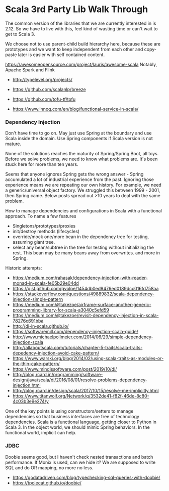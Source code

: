 # Scala 3rd Party Lib Walk Through

The common version of the libraries that we are currently interested in is 2.12.
So we have to live with this, feel kind of wasting time or can't wait to get to 
Scala 3.

We choose not to use parent-child build hierarchy here, because these are prototypes
and we want to keep independent from each other and copy-paste later is easier
with self contained content.


https://awesomeopensource.com/project/lauris/awesome-scala
Notably, Apache Spark and Flink

- http://typelevel.org/projects/
- https://github.com/scalanlp/breeze
- https://github.com/tofu-tf/tofu

- https://www.innoq.com/en/blog/functional-service-in-scala/


### Dependency Injection

Don't have time to go on. May just use Spring at the boundary and use Scala inside the domain.
Use Spring components if Scala version is not mature.

None of the solutions reaches the maturity of Spring/Spring Boot, all toys.
Before we solve problems, we need to know what problems are. It's been stuck here for more than ten years.

Seems that anyone ignores Spring gets the wrong answer - Spring accumulated a lot of industrial experience
from the past. Ignoring those experience means we are repeating our own history. For example, we need a
generic/universal object factory. We struggled this between 1999 - 2001, then Spring came. Below posts
spread out >10 years to deal with the same problem.

How to manage dependencies and configurations in Scala with a functional approach. To name a few features
- Singletons/prototypes/proxies
- init/destroy methods (lifecycles)
- override/mock one/more bean in the dependency tree for testing, assuming giant tree.
- select any bean/subtree in the tree for testing without initializing the rest. This bean may be
  many beans away from overwrites.
and more in Spring.

Historic attempts:
- https://medium.com/rahasak/dependency-injection-with-reader-monad-in-scala-fe05b29e04dd
- https://gist.github.com/gvolpe/1454db0ed9476ed0189dcc016fd758aa
- https://stackoverflow.com/questions/49889832/scala-dependency-injection-simple-pattern
- https://medium.com/@takezoe/airframe-surface-another-generic-programming-library-for-scala-a3040c5efd59
- https://medium.com/@takezoe/revisit-dependency-injection-in-scala-78276c691bba
- http://di-in-scala.github.io/
- https://softwaremill.com/dependency-injection-scala-guide/
- http://www.michaelpollmeier.com/2014/06/29/simple-dependency-injection-scala
- http://allaboutscala.com/tutorials/chapter-5-traits/scala-traits-depedency-injection-avoid-cake-pattern/
- https://www.warski.org/blog/2014/02/using-scala-traits-as-modules-or-the-thin-cake-pattern/
- https://www.mindissoftware.com/post/2019/10/di/
- http://blog.rcard.in/programming/software-design/java/scala/di/2016/08/01/resolve-problems-dependency-injection.html
- http://blog.rcard.in/design/scala/2017/10/15/resolve-me-implicitly.html
- https://www.titanwolf.org/Network/q/3532de41-f82f-46de-8c80-4c03b3e9e274/y

One of the key points is using constructors/setters to manage dependencies so that business interfaces
are free of technology dependencies. Scala is a functional language, getting closer to Python in Scala 3.
In the object world, we should mimic Spring behaviors. In the functional world, implicit can help.


### JDBC

Doobie seems good, but I haven't check nested transactions and batch performance.
If Monix is used, can we hide it? We are supposed to write SQL and do OR mapping, no more no less.

- https://godatadriven.com/blog/typechecking-sql-queries-with-doobie/
- https://tpolecat.github.io/doobie/
